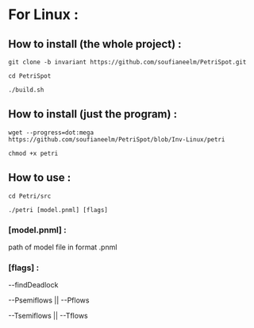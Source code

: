 # For Linux :

## How to install (the whole project) :

```
git clone -b invariant https://github.com/soufianeelm/PetriSpot.git

cd PetriSpot

./build.sh
```


## How to install (just the program) :

```
wget --progress=dot:mega https://github.com/soufianeelm/PetriSpot/blob/Inv-Linux/petri

chmod +x petri
```


## How to use :

```
cd Petri/src

./petri [model.pnml] [flags]
```


### [model.pnml] : 

path of model file in format .pnml


### [flags] :

--findDeadlock

--Psemiflows || --Pflows

--Tsemiflows || --Tflows
